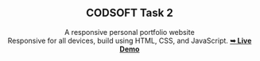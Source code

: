 <div align="center">
  <h2 align="center">CODSOFT Task 2</h2>
  A responsive personal portfolio website
  <br />Responsive for all devices, build using HTML, CSS, and JavaScript.
    <a href="https://64db0b66cb9ad626f7bf8df7--charming-cucurucho-60604b.netlify.app/"><strong>➥ Live Demo</strong></a>
</div>
